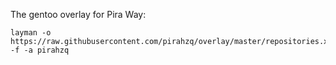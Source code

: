 The gentoo overlay for Pira
Way:
```
layman -o https://raw.githubusercontent.com/pirahzq/overlay/master/repositories.xml -f -a pirahzq
```

